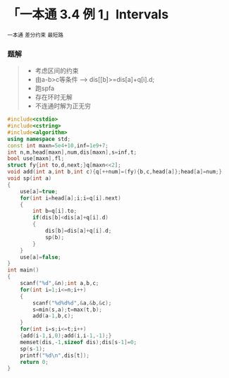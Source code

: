# 「一本通 3.4 例 1」Intervals
`一本通` `差分约束` `最短路`
### 题解 
> - 考虑区间的约束
> - 由a-b>c等条件 --> dis[[b]>=dis[a]+q[i].d;
> - 跑spfa
> - 存在环时无解
> - 不连通时解为正无穷

```cpp
#include<cstdio>
#include<cstring>
#include<algorithm>
using namespace std;
const int maxn=5e4+10,inf=1e9+7;
int n,m,head[maxn],num,dis[maxn],s=inf,t;
bool use[maxn],fl;
struct fy{int to,d,next;}q[maxn<<2];
void add(int a,int b,int c){q[++num]=(fy){b,c,head[a]};head[a]=num;}
void sp(int a)
{
	use[a]=true;
	for(int i=head[a];i;i=q[i].next)
	{
		int b=q[i].to;
		if(dis[b]<dis[a]+q[i].d)
		{
			dis[b]=dis[a]+q[i].d;
			sp(b);
		}
	}
	use[a]=false;
}
int main()
{
	scanf("%d",&n);int a,b,c;
	for(int i=1;i<=n;i++)
	{
		scanf("%d%d%d",&a,&b,&c);
		s=min(s,a);t=max(t,b);
		add(a-1,b,c);
	}
	for(int i=s;i<=t;i++) 
	{add(i-1,i,0);add(i,i-1,-1);}
	memset(dis,-1,sizeof dis);dis[s-1]=0;
	sp(s-1);
	printf("%d\n",dis[t]);
	return 0;
}
```
<!--stackedit_data:
eyJoaXN0b3J5IjpbMTQxMzkwODY3Ml19
-->